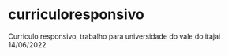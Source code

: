 # curriculoresponsivo
Curriculo responsivo, trabalho para universidade do vale do itajai 14/06/2022
